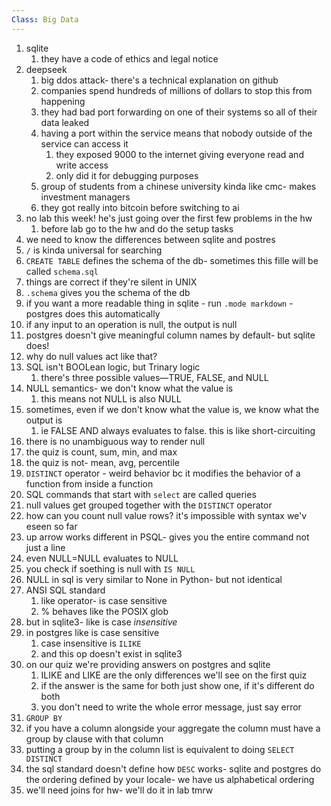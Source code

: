 ```yaml
---
Class: Big Data
---
```


1. sqlite
    1. they have a code of ethics and legal notice
2. deepseek
    1. big ddos attack- there's a technical explanation on github
    2. companies spend hundreds of millions of dollars to stop this from happening
    3. they had bad port forwarding on one of their systems so all of their data leaked
    4. having a port within the service means that nobody outside of the service can access it
        1. they exposed 9000 to the internet giving everyone read and write access
        2. only did it for debugging purposes
    5. group of students from a chinese university kinda like cmc- makes investment managers
    6. they got really into bitcoin before switching to ai
3. no lab this week! he's just going over the first few problems in the hw
    1. before lab go to the hw and do the setup tasks
4. we need to know the differences between sqlite and postres
5. `/` is kinda universal for searching
6. `CREATE TABLE` defines the schema of the db- sometimes this fille will be called `schema.sql`
7. things are correct if they're silent in UNIX
8. `.schema` gives you the schema of the db
9. if you want a more readable thing in sqlite - run `.mode markdown` - postgres does this automatically
10. if any input to an operation is null, the output is null
11. postgres doesn't give meaningful column names by default- but sqlite does!
12. why do null values act like that?
13. SQL isn't BOOLean logic, but Trinary logic
    1. there's three possible values—TRUE, FALSE, and NULL
14. NULL semantics- we don't know what the value is
    1. this means not NULL is also NULL
15. sometimes, even if we don't know what the value is, we know what the output is
    1. ie FALSE AND always evaluates to false. this is like short-circuiting
16. there is no unambiguous way to render null
17. the quiz is count, sum, min, and max
18. the quiz is not- mean, avg, percentile
19. `DISTINCT` operator - weird behavior bc it modifies the behavior of a function from inside a function
20. SQL commands that start with `select` are called queries
21. null values get grouped together with the `DISTINCT` operator
22. how can you count null value rows? it's impossible with syntax we'v eseen so far
23. up arrow works different in PSQL- gives you the entire command not just a line
24. even NULL=NULL evaluates to NULL
25. you check if soething is null with `IS NULL`
26. NULL in sql is very similar to None in Python- but not identical
27. ANSI SQL standard
    1. like operator- is case sensitive
    2. % behaves like the POSIX glob
28. but in sqlite3- like is case *insensitive*
29. in postgres like is case sensitive
    1. case insensitive is `ILIKE`
    2. and this op doesn't exist in sqlite3
30. on our quiz we're providing answers on postgres and sqlite
    1. ILIKE and LIKE are the only differences we'll see on the first quiz
    2. if the answer is the same for both just show one, if it's different do both
    3. you don't need to write the whole error message, just say error
31. `GROUP BY`
32. if you have a column alongside your aggregate the column must have a group by clause with that column
32. putting a group by in the column list is equivalent to doing `SELECT DISTINCT`
32. the sql standard doesn't define how `DESC` works- sqlite and postgres do the ordering defined by your locale- we have us alphabetical ordering
33. we'll need joins for hw- we'll do it in lab tmrw
